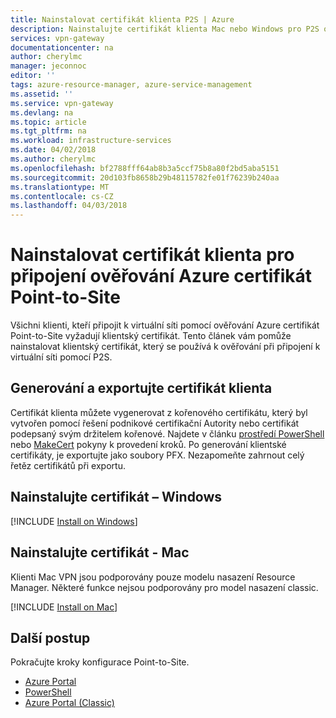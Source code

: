 ```yaml
---
title: Nainstalovat certifikát klienta P2S | Azure
description: Nainstalujte certifikát klienta Mac nebo Windows pro P2S ověření certifikátu.
services: vpn-gateway
documentationcenter: na
author: cherylmc
manager: jeconnoc
editor: ''
tags: azure-resource-manager, azure-service-management
ms.assetid: ''
ms.service: vpn-gateway
ms.devlang: na
ms.topic: article
ms.tgt_pltfrm: na
ms.workload: infrastructure-services
ms.date: 04/02/2018
ms.author: cherylmc
ms.openlocfilehash: bf2788fff64ab8b3a5ccf75b8a80f2bd5aba5151
ms.sourcegitcommit: 20d103fb8658b29b48115782fe01f76239b240aa
ms.translationtype: MT
ms.contentlocale: cs-CZ
ms.lasthandoff: 04/03/2018
---
```

# <a name="install-a-client-certificate-for-point-to-site-azure-certificate-authentication-connections"></a>Nainstalovat certifikát klienta pro připojení ověřování Azure certifikát Point-to-Site

Všichni klienti, kteří připojit k virtuální síti pomocí ověřování Azure certifikát Point-to-Site vyžadují klientský certifikát. Tento článek vám pomůže nainstalovat klientský certifikát, který se používá k ověřování při připojení k virtuální síti pomocí P2S.

## <a name="generate"></a>Generování a exportujte certifikát klienta

Certifikát klienta můžete vygenerovat z kořenového certifikátu, který byl vytvořen pomocí řešení podnikové certifikační Autority nebo certifikát podepsaný svým držitelem kořenové. Najdete v článku [prostředí PowerShell](vpn-gateway-certificates-point-to-site.md) nebo [MakeCert](vpn-gateway-certificates-point-to-site-makecert.md) pokyny k provedení kroků. Po generování klientské certifikáty, je exportujte jako soubory PFX. Nezapomeňte zahrnout celý řetěz certifikátů při exportu.

## <a name="installwin"></a>Nainstalujte certifikát – Windows

[!INCLUDE [Install on Windows](../../includes/vpn-gateway-certificates-install-client-cert-include.md)]

## <a name="installmac"></a>Nainstalujte certifikát - Mac

Klienti Mac VPN jsou podporovány pouze modelu nasazení Resource Manager. Některé funkce nejsou podporovány pro model nasazení classic.

[!INCLUDE [Install on Mac](../../includes/vpn-gateway-certificates-install-mac-client-cert-include.md)]

## <a name="next-steps"></a>Další postup

Pokračujte kroky konfigurace Point-to-Site.

* [Azure Portal](vpn-gateway-howto-point-to-site-resource-manager-portal.md)
* [PowerShell](vpn-gateway-howto-point-to-site-rm-ps.md)
* [Azure Portal (Classic)](vpn-gateway-howto-point-to-site-classic-azure-portal.md)
